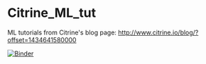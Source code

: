 # Citrine_ML_tut
ML tutorials from Citrine's blog page: http://www.citrine.io/blog/?offset=1434641580000

[![Binder](http://mybinder.org/badge.svg)](http://mybinder.org/repo/hackingmaterials/MatMiner)
